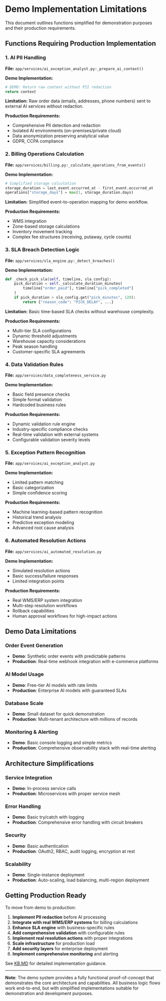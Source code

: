 # Demo Implementation Limitations

This document outlines functions simplified for demonstration purposes and their production requirements.

## Functions Requiring Production Implementation

### 1. AI PII Handling
**File:** `app/services/ai_exception_analyst.py:_prepare_ai_context()`

**Demo Implementation:**
```python
# DEMO: Return raw context without PII redaction
return context
```

**Limitation:** Raw order data (emails, addresses, phone numbers) sent to external AI services without redaction.

**Production Requirements:**
- Comprehensive PII detection and redaction
- Isolated AI environments (on-premises/private cloud)
- Data anonymization preserving analytical value
- GDPR, CCPA compliance

### 2. Billing Operations Calculation
**File:** `app/services/billing.py:_calculate_operations_from_events()`

**Demo Implementation:**
```python
# Simplified storage calculation
storage_duration = last_event.occurred_at - first_event.occurred_at
operations["storage_days"] = max(1, storage_duration.days)
```

**Limitation:** Simplified event-to-operation mapping for demo workflow.

**Production Requirements:**
- WMS integration
- Zone-based storage calculations
- Inventory movement tracking
- Complex fee structures (receiving, putaway, cycle counts)

### 3. SLA Breach Detection Logic
**File:** `app/services/sla_engine.py:_detect_breaches()`

**Demo Implementation:**
```python
def _check_pick_sla(self, timeline, sla_config):
    pick_duration = self._calculate_duration_minutes(
        timeline["order_paid"], timeline["pick_completed"]
    )
    if pick_duration > sla_config.get("pick_minutes", 120):
        return {"reason_code": "PICK_DELAY", ...}
```

**Limitation:** Basic time-based SLA checks without warehouse complexity.

**Production Requirements:**
- Multi-tier SLA configurations
- Dynamic threshold adjustments
- Warehouse capacity considerations
- Peak season handling
- Customer-specific SLA agreements

### 4. Data Validation Rules
**File:** `app/services/data_completeness_service.py`

**Demo Implementation:**
- Basic field presence checks
- Simple format validation
- Hardcoded business rules

**Production Requirements:**
- Dynamic validation rule engine
- Industry-specific compliance checks
- Real-time validation with external systems
- Configurable validation severity levels

### 5. Exception Pattern Recognition
**File:** `app/services/ai_exception_analyst.py`

**Demo Implementation:**
- Limited pattern matching
- Basic categorization
- Simple confidence scoring

**Production Requirements:**
- Machine learning-based pattern recognition
- Historical trend analysis
- Predictive exception modeling
- Advanced root cause analysis

### 6. Automated Resolution Actions
**File:** `app/services/ai_automated_resolution.py`

**Demo Implementation:**
- Simulated resolution actions
- Basic success/failure responses
- Limited integration points

**Production Requirements:**
- Real WMS/ERP system integration
- Multi-step resolution workflows
- Rollback capabilities
- Human approval workflows for high-impact actions

## Demo Data Limitations

### Order Event Generation
- **Demo**: Synthetic order events with predictable patterns
- **Production**: Real-time webhook integration with e-commerce platforms

### AI Model Usage
- **Demo**: Free-tier AI models with rate limits
- **Production**: Enterprise AI models with guaranteed SLAs

### Database Scale
- **Demo**: Small dataset for quick demonstration
- **Production**: Multi-tenant architecture with millions of records

### Monitoring & Alerting
- **Demo**: Basic console logging and simple metrics
- **Production**: Comprehensive observability stack with real-time alerting

## Architecture Simplifications

### Service Integration
- **Demo**: In-process service calls
- **Production**: Microservices with proper service mesh

### Error Handling
- **Demo**: Basic try/catch with logging
- **Production**: Comprehensive error handling with circuit breakers

### Security
- **Demo**: Basic authentication
- **Production**: OAuth2, RBAC, audit logging, encryption at rest

### Scalability
- **Demo**: Single-instance deployment
- **Production**: Auto-scaling, load balancing, multi-region deployment

## Getting Production Ready

To move from demo to production:

1. **Implement PII redaction** before AI processing
2. **Integrate with real WMS/ERP systems** for billing calculations
3. **Enhance SLA engine** with business-specific rules
4. **Add comprehensive validation** with configurable rules
5. **Implement real resolution actions** with proper integrations
6. **Scale infrastructure** for production load
7. **Add security layers** for enterprise deployment
8. **Implement comprehensive monitoring** and alerting

See [KB.MD](KB.MD) for detailed implementation guidance.

---

**Note**: The demo system provides a fully functional proof-of-concept that demonstrates the core architecture and capabilities. All business logic flows work end-to-end, but with simplified implementations suitable for demonstration and development purposes.
